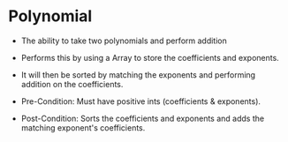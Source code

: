 # Polynomial
- The ability to take two polynomials and perform addition

- Performs this by using a Array to store the coefficients and exponents.
- It will then be sorted by matching the exponents and performing addition on the coefficients.

- Pre-Condition: Must have positive ints (coefficients & exponents).
- Post-Condition: Sorts the coefficients and exponents and adds the matching exponent's coefficients.
